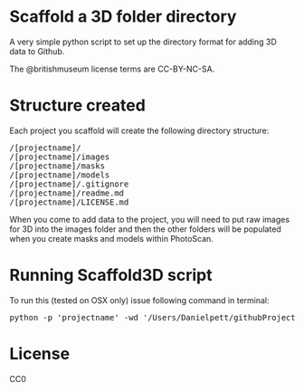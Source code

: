 # Scaffold a 3D folder directory

A very simple python script to set up the directory format for adding 3D data to Github.

The @britishmuseum license terms are CC-BY-NC-SA.

# Structure created

Each project you scaffold will create the following directory structure:

<pre>
/[projectname]/
/[projectname]/images
/[projectname]/masks
/[projectname]/models
/[projectname]/.gitignore
/[projectname]/readme.md
/[projectname]/LICENSE.md
</pre>

When you come to add data to the project, you will need to put raw images for 3D into the images folder and then the
other folders will be populated when you create masks and models within PhotoScan.

# Running Scaffold3D script

To run this (tested on OSX only) issue following command in terminal:

<pre>python -p 'projectname' -wd '/Users/Danielpett/githubProjects/' </pre>

# License

CC0

